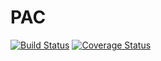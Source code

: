 # PAC
[![Build Status](https://secure.travis-ci.org/nag/PAC.png?branch=master)](https://travis-ci.org/nag/PAC)
[![Coverage Status](https://coveralls.io/repos/nag/PAC/badge.svg?branch=master)](https://coveralls.io/r/nag/PAC/?branch=master)
